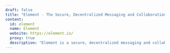 ```yaml
---
draft: false
title: "Element - The Secure, Decentralized Messaging and Collaboration Platform"
content:
  id: element
  name: Element
  website: https://element.io/
  proxy: true
  description: "Element is a secure, decentralized messaging and collaboration app that provides end-to-end encryption, full data control, and seamless interoperability on the open Matrix network."
---
```

